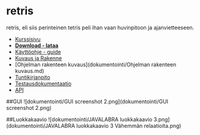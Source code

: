 # retris
retris, eli siis perinteinen tetris peli ihan vaan huvinpitoon ja ajanvietteeseen.  
- [Kurssisivu](https://github.com/javaLabra/Javalabra2015-1)
- __[Download - lataa](https://github.com/Rochet2/retris/releases)__
- [Käyttöohje - guide](dokumentointi/Käyttöohje.md)
- [Kuvaus ja Rakenne](dokumentointi/aiheenKuvausJaRakenne.md)
- [Ohjelman rakenteen kuvaus](dokumentointi/Ohjelman rakenteen kuvaus.md)
- [Tuntikirjanpito](dokumentointi/tuntikirjanpito.md)
- [Testausdokumentaatio](dokumentointi/Testausdokumentaatio.md)
- [API](http://rochet2.github.io/retris/)

##GUI
![dokumentointi/GUI screenshot 2.png](dokumentointi/GUI screenshot 2.png)

##Luokkakaavio
![dokumentointi/JAVALABRA luokkakaavio 3.png](dokumentointi/JAVALABRA luokkakaavio 3 Vähemmän relaatioita.png)
